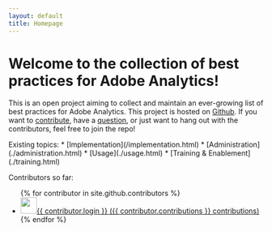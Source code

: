 ```yaml
---
layout: default
title: Homepage
---
```

# Welcome to the collection of best practices for Adobe Analytics!
<p>This is an open project aiming to collect and maintain an ever-growing list of best practices for Adobe Analytics. This project is hosted on <a href="{{site.github.repository_url}}">Github</a>. If you want to <a href="{{site.github.issues_url}}">contribute</a>, have a <a href="{{site.github.repository_url}}/discussions">question</a>, or just want to hang out with the contributors, feel free to join the repo!</p>
<p>Existing topics:
* [Implementation](/implementation.html)
* [Administration](./administration.html)
* [Usage](./usage.html)
* [Training & Enablement](./training.html)
</p>
<p>Contributors so far:
  <ul>
    {% for contributor in site.github.contributors %}
      <li>
        <a href="{{ contributor.html_url }}"><img src="{{ contributor.avatar_url }}" width="32" height="32" />{{ contributor.login }} ({{ contributor.contributions }} contributions)</a>
      </li>
    {% endfor %}
  </ul>
</p>